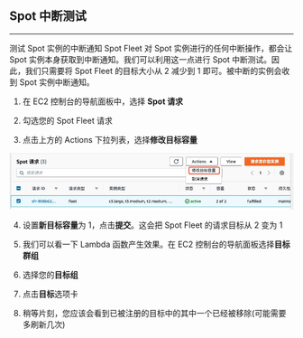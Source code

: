 ## Spot 中断测试

---

测试 Spot 实例的中断通知
Spot Fleet 对 Spot 实例进行的任何中断操作，都会让 Spot 实例本身获取到中断通知。我们可以利用这一点进行 Spot 中断测试。因此，我们只需要将 Spot Fleet 的目标大小从 2 减少到 1 即可。被中断的实例会收到 Spot 实例中断通知。

1.	在 EC2 控制台的导航面板中，选择 **Spot 请求**

2.	勾选您的 Spot Fleet 请求

3.	点击上方的 Actions 下拉列表，选择**修改目标容量**

![](../image/ec2-spot/spChgCap.jpeg)

4.	设置**新目标容量**为 1，点击**提交**。这会把 Spot Fleet 的请求目标从 2 变为 1

5.	我们可以看一下 Lambda 函数产生效果。在 EC2 控制台的导航面板选择**目标群组**

6.	选择您的**目标组**

7.	点击**目标**选项卡

8.	稍等片刻，您应该会看到已被注册的目标中的其中一个已经被移除(可能需要多刷新几次)

<!--### **配置SNS topic**
如果时间允许，可以去配置SNS topic给您发送邮件通知. 这个SNS topic之前已经被CloudFormation创建好了， 他也是Spot实例中断事件所触发的CloudWatch Event的目标之一。-->
